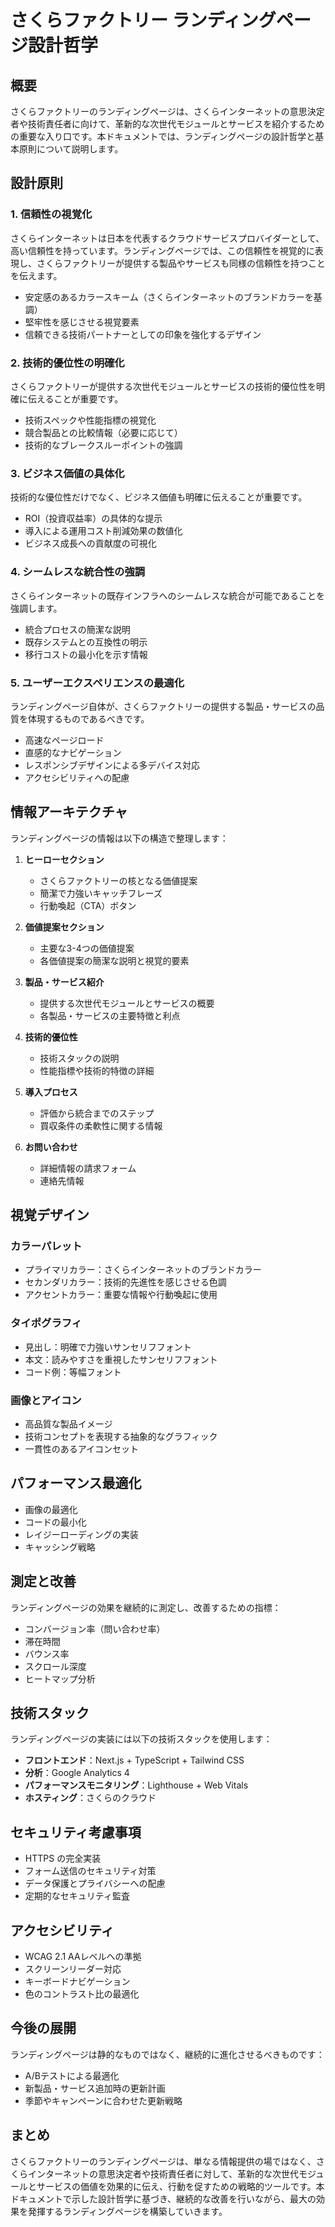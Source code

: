 # さくらファクトリー ランディングページ設計哲学

## 概要

さくらファクトリーのランディングページは、さくらインターネットの意思決定者や技術責任者に向けて、革新的な次世代モジュールとサービスを紹介するための重要な入り口です。本ドキュメントでは、ランディングページの設計哲学と基本原則について説明します。

## 設計原則

### 1. 信頼性の視覚化

さくらインターネットは日本を代表するクラウドサービスプロバイダーとして、高い信頼性を持っています。ランディングページでは、この信頼性を視覚的に表現し、さくらファクトリーが提供する製品やサービスも同様の信頼性を持つことを伝えます。

- 安定感のあるカラースキーム（さくらインターネットのブランドカラーを基調）
- 堅牢性を感じさせる視覚要素
- 信頼できる技術パートナーとしての印象を強化するデザイン

### 2. 技術的優位性の明確化

さくらファクトリーが提供する次世代モジュールとサービスの技術的優位性を明確に伝えることが重要です。

- 技術スペックや性能指標の視覚化
- 競合製品との比較情報（必要に応じて）
- 技術的なブレークスルーポイントの強調

### 3. ビジネス価値の具体化

技術的な優位性だけでなく、ビジネス価値も明確に伝えることが重要です。

- ROI（投資収益率）の具体的な提示
- 導入による運用コスト削減効果の数値化
- ビジネス成長への貢献度の可視化

### 4. シームレスな統合性の強調

さくらインターネットの既存インフラへのシームレスな統合が可能であることを強調します。

- 統合プロセスの簡潔な説明
- 既存システムとの互換性の明示
- 移行コストの最小化を示す情報

### 5. ユーザーエクスペリエンスの最適化

ランディングページ自体が、さくらファクトリーの提供する製品・サービスの品質を体現するものであるべきです。

- 高速なページロード
- 直感的なナビゲーション
- レスポンシブデザインによる多デバイス対応
- アクセシビリティへの配慮

## 情報アーキテクチャ

ランディングページの情報は以下の構造で整理します：

1. **ヒーローセクション**
   - さくらファクトリーの核となる価値提案
   - 簡潔で力強いキャッチフレーズ
   - 行動喚起（CTA）ボタン

2. **価値提案セクション**
   - 主要な3-4つの価値提案
   - 各価値提案の簡潔な説明と視覚的要素

3. **製品・サービス紹介**
   - 提供する次世代モジュールとサービスの概要
   - 各製品・サービスの主要特徴と利点

4. **技術的優位性**
   - 技術スタックの説明
   - 性能指標や技術的特徴の詳細

5. **導入プロセス**
   - 評価から統合までのステップ
   - 買収条件の柔軟性に関する情報

6. **お問い合わせ**
   - 詳細情報の請求フォーム
   - 連絡先情報

## 視覚デザイン

### カラーパレット

- プライマリカラー：さくらインターネットのブランドカラー
- セカンダリカラー：技術的先進性を感じさせる色調
- アクセントカラー：重要な情報や行動喚起に使用

### タイポグラフィ

- 見出し：明確で力強いサンセリフフォント
- 本文：読みやすさを重視したサンセリフフォント
- コード例：等幅フォント

### 画像とアイコン

- 高品質な製品イメージ
- 技術コンセプトを表現する抽象的なグラフィック
- 一貫性のあるアイコンセット

## パフォーマンス最適化

- 画像の最適化
- コードの最小化
- レイジーローディングの実装
- キャッシング戦略

## 測定と改善

ランディングページの効果を継続的に測定し、改善するための指標：

- コンバージョン率（問い合わせ率）
- 滞在時間
- バウンス率
- スクロール深度
- ヒートマップ分析

## 技術スタック

ランディングページの実装には以下の技術スタックを使用します：

- **フロントエンド**：Next.js + TypeScript + Tailwind CSS
- **分析**：Google Analytics 4
- **パフォーマンスモニタリング**：Lighthouse + Web Vitals
- **ホスティング**：さくらのクラウド

## セキュリティ考慮事項

- HTTPS の完全実装
- フォーム送信のセキュリティ対策
- データ保護とプライバシーへの配慮
- 定期的なセキュリティ監査

## アクセシビリティ

- WCAG 2.1 AAレベルへの準拠
- スクリーンリーダー対応
- キーボードナビゲーション
- 色のコントラスト比の最適化

## 今後の展開

ランディングページは静的なものではなく、継続的に進化させるべきものです：

- A/Bテストによる最適化
- 新製品・サービス追加時の更新計画
- 季節やキャンペーンに合わせた更新戦略

## まとめ

さくらファクトリーのランディングページは、単なる情報提供の場ではなく、さくらインターネットの意思決定者や技術責任者に対して、革新的な次世代モジュールとサービスの価値を効果的に伝え、行動を促すための戦略的ツールです。本ドキュメントで示した設計哲学に基づき、継続的な改善を行いながら、最大の効果を発揮するランディングページを構築していきます。
